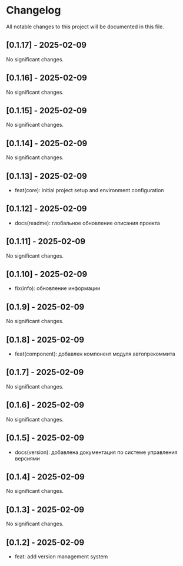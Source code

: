 # Changelog

All notable changes to this project will be documented in this file.
















## [0.1.17] - 2025-02-09

No significant changes.

## [0.1.16] - 2025-02-09

No significant changes.

## [0.1.15] - 2025-02-09

No significant changes.

## [0.1.14] - 2025-02-09

No significant changes.

## [0.1.13] - 2025-02-09

- feat(core): initial project setup and environment configuration

## [0.1.12] - 2025-02-09

- docs(readme): глобальное обновление описания проекта

## [0.1.11] - 2025-02-09

No significant changes.

## [0.1.10] - 2025-02-09

- fix(info): обновление информации

## [0.1.9] - 2025-02-09

No significant changes.

## [0.1.8] - 2025-02-09

- feat(component): добавлен компонент модуля автопрекоммита

## [0.1.7] - 2025-02-09

No significant changes.

## [0.1.6] - 2025-02-09

No significant changes.

## [0.1.5] - 2025-02-09

- docs(version): добавлена документация по системе управления версиями

## [0.1.4] - 2025-02-09

No significant changes.

## [0.1.3] - 2025-02-09

No significant changes.

## [0.1.2] - 2025-02-09

- feat: add version management system

